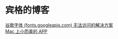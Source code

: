 # 宾格的博客

[谷歌字体 (fonts.googleapis.com) 无法访问的解决方案](https://github.com/beepony/Blog/issues/1)     
[Mac 上小而美的 APP](https://github.com/beepony/Blog/issues/2)

